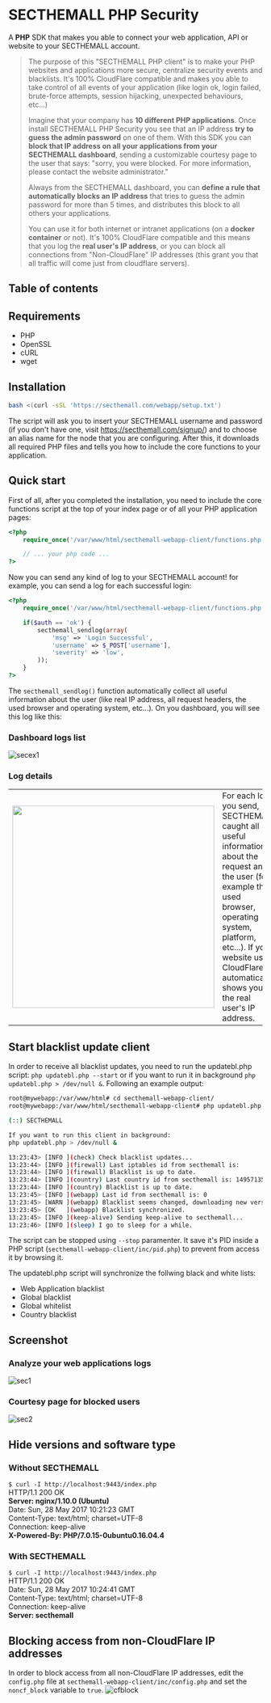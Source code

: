 # SECTHEMALL PHP Security
A **PHP** SDK that makes you able to connect your web application, API or website to your SECTHEMALL account.

> The purpose of this "SECTHEMALL PHP client" is to make your PHP websites and applications more secure, centralize security events and blacklists. It's 100% CloudFlare compatible and makes you able to take control of all events of your application (like login ok, login failed, brute-force attempts, session hijacking, unexpected behaviours, etc...)
> 
> Imagine that your company has **10 different PHP applications**. Once install SECTHEMALL PHP Security you see that an IP address **try to guess the admin password** on one of them. With this SDK you can **block that IP address on all your applications from your SECTHEMALL dashboard**, sending a customizable courtesy page to the user that says: "sorry, you were blocked. For more information, please contact the website administrator." 
>
> Always from the SECTHEMALL dashboard, you can **define a rule that automatically blocks an IP address** that tries to guess the admin password for more than 5 times, and distributes this block to all others your applications.
>
> You can use it for both internet or intranet applications (on a **docker container** or not). It's 100% CloudFlare compatible and this means that you log the **real user's IP address**, or you can block all connections from "Non-CloudFlare" IP addresses (this grant you that all traffic will come just from cloudflare servers).

## Table of contents

## Requirements
- PHP
- OpenSSL
- cURL
- wget

## Installation
```bash
bash <(curl -sSL 'https://secthemall.com/webapp/setup.txt')
```
The script will ask you to insert your SECTHEMALL username and password (if you don't have one, visit https://secthemall.com/signup/) and to choose an alias name for the node that you are configuring. After this, it downloads all required PHP files and tells you how to include the core functions to your application.

## Quick start
First of all, after you completed the installation, you need to include the core functions script at the top of your index page or of all your PHP application pages:
```php
<?php
    require_once('/var/www/html/secthemall-webapp-client/functions.php');

    // ... your php code ...
?>
```
Now you can send any kind of log to your SECTHEMALL account! for example, you can send a log for each successful login:
```php
<?php
    require_once('/var/www/html/secthemall-webapp-client/functions.php');

    if($auth == 'ok') {
        secthemall_sendlog(array(
            'msg' => 'Login Successful',
            'username' => $_POST['username'],
            'severity' => 'low',
        ));
    }
?>
```
The `secthemall_sendlog()` function automatically collect all useful information about the user (like real IP address, all request headers, the used browser and operating system, etc...). On you dashboard, you will see this log like this:
### Dashboard logs list
![secex1](https://secthemall.com/webapp/images/php-sec-ex1.png)
### Log details
<table><tr><td>
<img src="https://secthemall.com/webapp/images/php-sec-ex2.png" width="400" /></td><td>
For each log you send, SECTHEMALL caught all useful information about the request and the user (for example the used browser, operating system, platform, etc...). If your website uses CloudFlare, it automatically shows you the real user's IP address.
</td></tr></table>

## Start blacklist update client
In order to receive all blacklist updates, you need to run the updatebl.php script: `php updatebl.php --start` or if you want to run it in background `php updatebl.php > /dev/null &`. Following an example output:

```bash
root@mywebapp:/var/www/html# cd secthemall-webapp-client/
root@mywebapp:/var/www/html/secthemall-webapp-client# php updatebl.php --start

(::) SECTHEMALL

If you want to run this client in background:
php updatebl.php > /dev/null &

13:23:43> [INFO ](check) Check blacklist updates...
13:23:44> [INFO ](firewall) Last iptables id from secthemall is: 
13:23:44> [INFO ](firewall) Blacklist is up to date.
13:23:44> [INFO ](country) Last country id from secthemall is: 1495713567000
13:23:44> [INFO ](country) Blacklist is up to date.
13:23:45> [INFO ](webapp) Last id from secthemall is: 0
13:23:45> [WARN ](webapp) Blacklist seems changed, downloading new version...
13:23:45> [OK   ](webapp) Blacklist synchronized.
13:23:45> [INFO ](keep-alive) Sending keep-alive to secthemall...
13:23:46> [INFO ](sleep) I go to sleep for a while.
```
The script can be stopped using `--stop` paramenter. It save it's PID inside a PHP script (`secthemall-webapp-client/inc/pid.php`) to prevent from access it by browsing it. 

The updatebl.php script will synchronize the follwing black and white lists:
- Web Application blacklist
- Global blacklist
- Global whitelist
- Country blacklist

## Screenshot
### Analyze your web applications logs
![sec1](https://secthemall.com/webapp/images/php-sec-1.png)

### Courtesy page for blocked users
![sec2](https://secthemall.com/webapp/images/php-sec-2.png)

## Hide versions and software type
### Without SECTHEMALL
`$ curl -I http://localhost:9443/index.php`<br>
HTTP/1.1 200 OK<br>
**Server: nginx/1.10.0 (Ubuntu)**<br>
Date: Sun, 28 May 2017 10:21:23 GMT<br>
Content-Type: text/html; charset=UTF-8<br>
Connection: keep-alive<br>
**X-Powered-By: PHP/7.0.15-0ubuntu0.16.04.4**<br>

### With SECTHEMALL
`$ curl -I http://localhost:9443/index.php`<br>
HTTP/1.1 200 OK<br>
Date: Sun, 28 May 2017 10:24:41 GMT<br>
Content-Type: text/html; charset=UTF-8<br>
Connection: keep-alive<br>
**Server: secthemall**<br>

## Blocking access from non-CloudFlare IP addresses
In order to block access from all non-CloudFlare IP addresses, edit the `config.php` file at `secthemall-webapp-client/inc/config.php` and set the `noncf_block` variable to `true`.
![cfblock](https://secthemall.com/webapp/images/php-sec-cloudflare.png)
